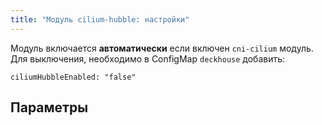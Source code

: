 ```yaml
---
title: "Модуль cilium-hubble: настройки"
---
```


Модуль включается **автоматически** если включен `cni-cilium` модуль.
Для выключения, необходимо в ConfigMap `deckhouse` добавить:
```
ciliumHubbleEnabled: "false"
```

## Параметры

<!-- SCHEMA -->

